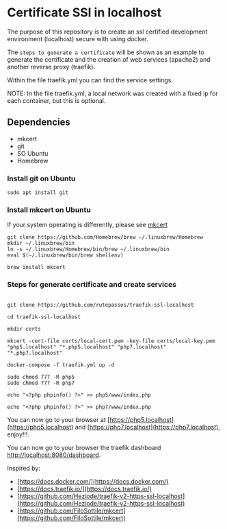 # Certificate SSl in localhost

The purpose of this repository is to create an ssl certified development environment (localhost)
secure with using docker.

The `steps to generate a certificate` will be shown as an example to generate
the certificate and the creation of web services (apache2) and another reverse proxy (traefik).

Within the file traefik.yml you can find the service settings.

NOTE: In the file traefik.yml, a local network was created with a fixed ip for each container, but this is optional.

## Dependencies

- mkcert
- git
- SO Ubuntu
- Homebrew

### Install git on Ubuntu

```
sudo apt install git

```

### Install mkcert on Ubuntu

If your system operating is differently, please see [mkcert](https://github.com/FiloSottile/mkcert)

```
git clone https://github.com/Homebrew/brew ~/.linuxbrew/Homebrew
mkdir ~/.linuxbrew/bin
ln -s ~/.linuxbrew/Homebrew/bin/brew ~/.linuxbrew/bin
eval $(~/.linuxbrew/bin/brew shellenv)

brew install mkcert

```

### Steps for generate certificate and create services

```

git clone https://github.com/rutepassos/traefik-ssl-localhost

cd traefik-ssl-localhost

mkdir certs

mkcert -cert-file certs/local-cert.pem -key-file certs/local-key.pem "php5.localhost" "*.php5.localhost" "php7.localhost" "*.php7.localhost"

docker-compose -f traefik.yml up -d

sudo chmod 777 -R php5
sudo chmod 777 -R php7

echo "<?php phpinfo() ?>" >> php5/www/index.php

echo "<?php phpinfo() ?>" >> php7/www/index.php

```

You can now go to your browser at [https://php5.localhost](https://php5.localhost) and [https://php7.localhost](https://php7.localhost), enjoy!!!.

You can now go to your browser the traefik dashboard [http://localhost:8080/dashboard](http://localhost:8080/dashboard).

Inspired by:

- [https://docs.docker.com/](https://docs.docker.com/)
- [https://docs.traefik.io/](https://docs.traefik.io/)
- [https://github.com/Heziode/traefik-v2-https-ssl-localhost](https://github.com/Heziode/traefik-v2-https-ssl-localhost)
- [https://github.com/FiloSottile/mkcert](https://github.com/FiloSottile/mkcert)
